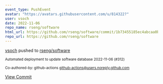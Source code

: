```yaml
---
event_type: PushEvent
avatar: "https://avatars.githubusercontent.com/u/814322?"
user: vsoch
date: 2022-11-06
repo_name: rseng/software
html_url: https://github.com/rseng/software/commit/1b73455185ec4abcaa0b41f288335b528ed2d7c6
repo_url: https://github.com/rseng/software
---
```


<a href='https://github.com/vsoch' target='_blank'>vsoch</a> pushed to <a href='https://github.com/rseng/software' target='_blank'>rseng/software</a>

<small>Automated deployment to update software database 2022-11-06 (#312)

Co-authored-by: github-actions <github-actions@users.noreply.github.com></small>

<a href='https://github.com/rseng/software/commit/1b73455185ec4abcaa0b41f288335b528ed2d7c6' target='_blank'>View Commit</a>